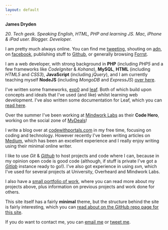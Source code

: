 ```yaml
---
layout: default
---
```


**James Dryden**

*20. Tech geek. Speaking English, HTML, PHP and learning JS. Mac, iPhone & iPad user. Blogger. Developer.*

I am pretty much always online. You can find me [tweeting][twitter], shouting on [adn](//alpha.app.net/jdrydn), on [facebook](//facebook.com/jdrydn), publishing stuff to [Github][github], or generally browsing [Forrst](//forrst.me/jdrydn).

I am a web developer, with strong background in **PHP** (including *PHP5* and a few frameworks like *CodeIgniter* & *Kohana*), **MySQL**, **HTML** (including *HTML5* and *CSS3*), **JavaScript** (including *jQuery*), and I am currently teaching myself **NodeJS** (including *MongoDB* and *ExpressJS*) [over here](//code.withportals.com/2012/11/node).

I've written some frameworks, [exp0](//github.com/jdrydn/exp0) and [leaf](//jdrydn.com/leaf). Both of which build upon concepts and ideals that I've used (and like) whilst learning web development. I've also written some documentation for Leaf, which you can [read here](//jdrydn.com/leaf).

Over the summer I've been working at [Mindwork Labs](//mindworklabs.com) as their **Code Hero**, working on the social zone of [MyDeals](//mydeals.com)!

I write a blog over at [codewithportals.com](//codewithportals.com) in my free time, focusing on coding and technology. However recently I've been writing articles on [Medium][medium], which has been an excellent experience and I really enjoy writing using their minimal online writer.

I like to use *Git* & *[Github][github]* to host projects and code where I can, because in my opinion open code is good code (although, if stuff is private I've got a *[Gitlab](//gitlabhq.com)* instance ready to go!). I've also got experience in using *svn*, which I've used for several projects at University, Overheard and Mindwork Labs.

I also have a [small portfolio of work](./portfolio), where you can read more about my projects above, plus information on previous projects and work done for others.

This site itself has a fairly **minimal** theme, but the structure behind the site is fairly interesting, which you can [read about on the GitHub repo page for this site](//github.com/jdrydn/jdrydn.github.com#about-this-site).

If you do want to contact me, you can [email me](mailto:james@jdrydn.com) or [tweet me][twitter].

[github]:  //github.com/jdrydn
[medium]: //medium.com/@jdrydn
[twitter]: //twitter.com/jdrydn
